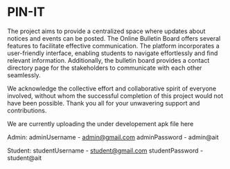 # PIN-IT

The project aims to provide a centralized space where updates about notices and events can be posted. The Online Bulletin Board offers several features to facilitate effective communication. The platform incorporates a user-friendly interface, enabling students to navigate effortlessly and find relevant information. Additionally, the bulletin board provides a contact directory page for the stakeholders to communicate with each other seamlessly.


We acknowledge the collective effort and collaborative spirit of everyone involved, without whom the successful completion of this project would not have been possible. Thank you all for your unwavering support and contributions.


We are currently uploading the under developement apk file here 

Admin:
 adminUsername - admin@gmail.com
 adminPassword - admin@ait

Student:
 studentUsername - student@gmail.com
 studentPassword - student@ait

 

